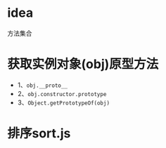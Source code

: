 # idea
方法集合

# 获取实例对象(obj)原型方法
- 1、`obj.__proto__`
- 2、`obj.constructor.prototype`
- 3、`Object.getPrototypeOf(obj)`

# 排序sort.js
